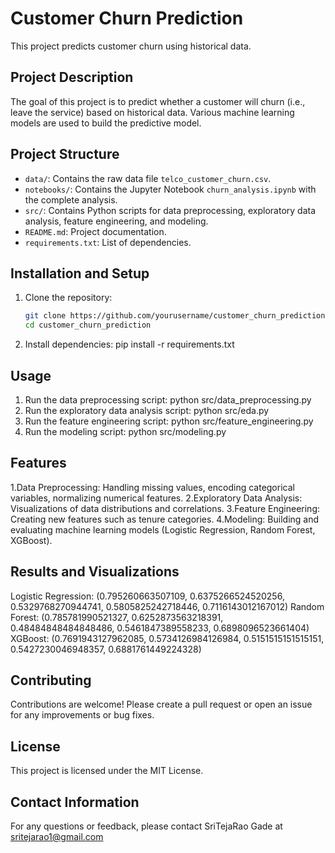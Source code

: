 # Customer Churn Prediction

This project predicts customer churn using historical data.

## Project Description
The goal of this project is to predict whether a customer will churn (i.e., leave the service) based on historical data. Various machine learning models are used to build the predictive model.

## Project Structure
- `data/`: Contains the raw data file `telco_customer_churn.csv`.
- `notebooks/`: Contains the Jupyter Notebook `churn_analysis.ipynb` with the complete analysis.
- `src/`: Contains Python scripts for data preprocessing, exploratory data analysis, feature engineering, and modeling.
- `README.md`: Project documentation.
- `requirements.txt`: List of dependencies.

## Installation and Setup
1. Clone the repository:
   ```bash
   git clone https://github.com/yourusername/customer_churn_prediction.git
   cd customer_churn_prediction
2. Install dependencies:
   pip install -r requirements.txt
   
## Usage
1. Run the data preprocessing script:
   python src/data_preprocessing.py
2. Run the exploratory data analysis script:
   python src/eda.py
3. Run the feature engineering script:
   python src/feature_engineering.py
4. Run the modeling script:
   python src/modeling.py
   
## Features
1.Data Preprocessing: Handling missing values, encoding categorical variables, normalizing numerical features.
2.Exploratory Data Analysis: Visualizations of data distributions and correlations.
3.Feature Engineering: Creating new features such as tenure categories.
4.Modeling: Building and evaluating machine learning models (Logistic Regression, Random Forest, XGBoost).

## Results and Visualizations
Logistic Regression: (0.795260663507109, 0.6375266524520256, 0.5329768270944741, 0.5805825242718446, 0.7116143012167012)
Random Forest: (0.785781990521327, 0.6252873563218391, 0.48484848484848486, 0.5461847389558233, 0.6898096523661404)
XGBoost: (0.7691943127962085, 0.5734126984126984, 0.5151515151515151, 0.5427230046948357, 0.6881761449224328)

## Contributing
Contributions are welcome! Please create a pull request or open an issue for any improvements or bug fixes.

## License
This project is licensed under the MIT License.

## Contact Information
For any questions or feedback, please contact SriTejaRao Gade at sritejarao1@gmail.com
